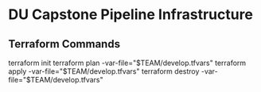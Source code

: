 # DU Capstone Pipeline Infrastructure


## Terraform Commands
terraform init
terraform plan -var-file="$TEAM/develop.tfvars"
terraform apply -var-file="$TEAM/develop.tfvars"
terraform destroy -var-file="$TEAM/develop.tfvars"
